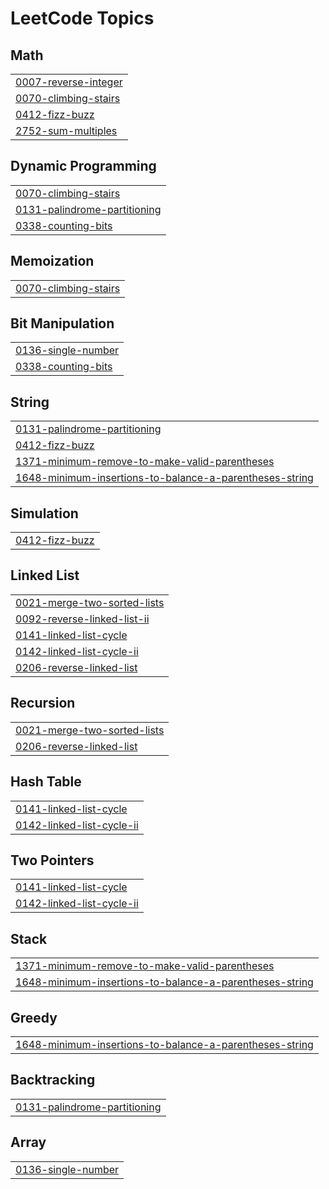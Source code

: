 

<!---LeetCode Topics Start-->
# LeetCode Topics
## Math
|  |
| ------- |
| [0007-reverse-integer](https://github.com/TLavanya31/https-github.com-TLavanya31-Leetcode-Solutions/tree/master/0007-reverse-integer) |
| [0070-climbing-stairs](https://github.com/TLavanya31/https-github.com-TLavanya31-Leetcode-Solutions/tree/master/0070-climbing-stairs) |
| [0412-fizz-buzz](https://github.com/TLavanya31/https-github.com-TLavanya31-Leetcode-Solutions/tree/master/0412-fizz-buzz) |
| [2752-sum-multiples](https://github.com/TLavanya31/https-github.com-TLavanya31-Leetcode-Solutions/tree/master/2752-sum-multiples) |
## Dynamic Programming
|  |
| ------- |
| [0070-climbing-stairs](https://github.com/TLavanya31/https-github.com-TLavanya31-Leetcode-Solutions/tree/master/0070-climbing-stairs) |
| [0131-palindrome-partitioning](https://github.com/TLavanya31/https-github.com-TLavanya31-Leetcode-Solutions/tree/master/0131-palindrome-partitioning) |
| [0338-counting-bits](https://github.com/TLavanya31/https-github.com-TLavanya31-Leetcode-Solutions/tree/master/0338-counting-bits) |
## Memoization
|  |
| ------- |
| [0070-climbing-stairs](https://github.com/TLavanya31/https-github.com-TLavanya31-Leetcode-Solutions/tree/master/0070-climbing-stairs) |
## Bit Manipulation
|  |
| ------- |
| [0136-single-number](https://github.com/TLavanya31/https-github.com-TLavanya31-Leetcode-Solutions/tree/master/0136-single-number) |
| [0338-counting-bits](https://github.com/TLavanya31/https-github.com-TLavanya31-Leetcode-Solutions/tree/master/0338-counting-bits) |
## String
|  |
| ------- |
| [0131-palindrome-partitioning](https://github.com/TLavanya31/https-github.com-TLavanya31-Leetcode-Solutions/tree/master/0131-palindrome-partitioning) |
| [0412-fizz-buzz](https://github.com/TLavanya31/https-github.com-TLavanya31-Leetcode-Solutions/tree/master/0412-fizz-buzz) |
| [1371-minimum-remove-to-make-valid-parentheses](https://github.com/TLavanya31/https-github.com-TLavanya31-Leetcode-Solutions/tree/master/1371-minimum-remove-to-make-valid-parentheses) |
| [1648-minimum-insertions-to-balance-a-parentheses-string](https://github.com/TLavanya31/https-github.com-TLavanya31-Leetcode-Solutions/tree/master/1648-minimum-insertions-to-balance-a-parentheses-string) |
## Simulation
|  |
| ------- |
| [0412-fizz-buzz](https://github.com/TLavanya31/https-github.com-TLavanya31-Leetcode-Solutions/tree/master/0412-fizz-buzz) |
## Linked List
|  |
| ------- |
| [0021-merge-two-sorted-lists](https://github.com/TLavanya31/https-github.com-TLavanya31-Leetcode-Solutions/tree/master/0021-merge-two-sorted-lists) |
| [0092-reverse-linked-list-ii](https://github.com/TLavanya31/https-github.com-TLavanya31-Leetcode-Solutions/tree/master/0092-reverse-linked-list-ii) |
| [0141-linked-list-cycle](https://github.com/TLavanya31/https-github.com-TLavanya31-Leetcode-Solutions/tree/master/0141-linked-list-cycle) |
| [0142-linked-list-cycle-ii](https://github.com/TLavanya31/https-github.com-TLavanya31-Leetcode-Solutions/tree/master/0142-linked-list-cycle-ii) |
| [0206-reverse-linked-list](https://github.com/TLavanya31/https-github.com-TLavanya31-Leetcode-Solutions/tree/master/0206-reverse-linked-list) |
## Recursion
|  |
| ------- |
| [0021-merge-two-sorted-lists](https://github.com/TLavanya31/https-github.com-TLavanya31-Leetcode-Solutions/tree/master/0021-merge-two-sorted-lists) |
| [0206-reverse-linked-list](https://github.com/TLavanya31/https-github.com-TLavanya31-Leetcode-Solutions/tree/master/0206-reverse-linked-list) |
## Hash Table
|  |
| ------- |
| [0141-linked-list-cycle](https://github.com/TLavanya31/https-github.com-TLavanya31-Leetcode-Solutions/tree/master/0141-linked-list-cycle) |
| [0142-linked-list-cycle-ii](https://github.com/TLavanya31/https-github.com-TLavanya31-Leetcode-Solutions/tree/master/0142-linked-list-cycle-ii) |
## Two Pointers
|  |
| ------- |
| [0141-linked-list-cycle](https://github.com/TLavanya31/https-github.com-TLavanya31-Leetcode-Solutions/tree/master/0141-linked-list-cycle) |
| [0142-linked-list-cycle-ii](https://github.com/TLavanya31/https-github.com-TLavanya31-Leetcode-Solutions/tree/master/0142-linked-list-cycle-ii) |
## Stack
|  |
| ------- |
| [1371-minimum-remove-to-make-valid-parentheses](https://github.com/TLavanya31/https-github.com-TLavanya31-Leetcode-Solutions/tree/master/1371-minimum-remove-to-make-valid-parentheses) |
| [1648-minimum-insertions-to-balance-a-parentheses-string](https://github.com/TLavanya31/https-github.com-TLavanya31-Leetcode-Solutions/tree/master/1648-minimum-insertions-to-balance-a-parentheses-string) |
## Greedy
|  |
| ------- |
| [1648-minimum-insertions-to-balance-a-parentheses-string](https://github.com/TLavanya31/https-github.com-TLavanya31-Leetcode-Solutions/tree/master/1648-minimum-insertions-to-balance-a-parentheses-string) |
## Backtracking
|  |
| ------- |
| [0131-palindrome-partitioning](https://github.com/TLavanya31/https-github.com-TLavanya31-Leetcode-Solutions/tree/master/0131-palindrome-partitioning) |
## Array
|  |
| ------- |
| [0136-single-number](https://github.com/TLavanya31/https-github.com-TLavanya31-Leetcode-Solutions/tree/master/0136-single-number) |
<!---LeetCode Topics End-->